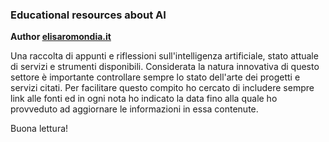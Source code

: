 
### **Educational resources about AI**

**Author [elisaromondia.it](https://www.elisaromondia.it/)**

Una raccolta di appunti e riflessioni sull'intelligenza artificiale, stato attuale di servizi e strumenti disponibili. Considerata la natura innovativa di questo settore è importante controllare sempre lo stato dell'arte dei progetti e servizi citati. Per facilitare questo compito ho cercato di includere sempre link alle fonti ed in ogni nota ho indicato la data fino alla quale ho provveduto ad aggiornare le informazioni in essa contenute.

Buona lettura!



